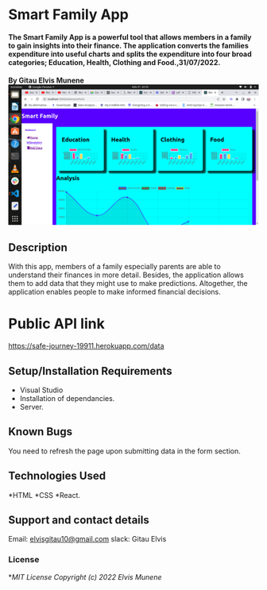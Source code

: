 # Smart Family App
####  The Smart Family App is a powerful tool that allows members in a family to gain insights into their finance. The application converts the families expenditure into useful charts and splits the expenditure into four broad categories; Education, Health, Clothing and Food.,31/07/2022.

#### By **Gitau Elvis Munene**![java-app](https://github.com/Elvis-Munene/React-App-Dashboard/blob/main/public/Screenshot%20from%202022-07-31%2022-53-50.png)
## Description
With this app, members of a family especially parents are able to understand their finances in more detail. Besides, the application allows them to add data that they might use to make predictions. Altogether, the application enables people to make informed financial decisions.

# Public API link
https://safe-journey-19911.herokuapp.com/data
## Setup/Installation Requirements
* Visual Studio
* Installation of dependancies.
* Server.
## Known Bugs
You need to refresh the page upon submitting data in the form section.
## Technologies Used
*HTML
*CSS
*React.
## Support and contact details
Email: elvisgitau10@gmail.com
slack: Gitau Elvis

### License
 **MIT License Copyright (c) 2022 Elvis Munene*
